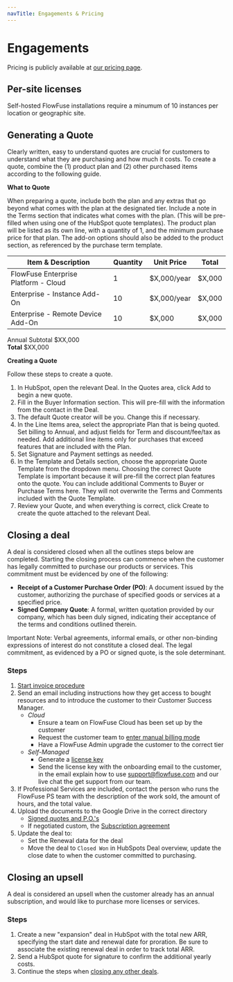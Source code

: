 ```yaml
---
navTitle: Engagements & Pricing
---
```


# Engagements

Pricing is publicly available at [our pricing page](/pricing/).

## Per-site licenses

Self-hosted FlowFuse installations require a minumum of 10 instances per location or geographic site.

## Generating a Quote

Clearly written, easy to understand quotes are crucial for customers to understand what they are purchasing and how much it costs. To create a quote, combine the (1) product plan and (2) other purchased items according to the following guide.

**What to Quote**

When preparing a quote, include both the plan and any extras that go beyond what comes with the plan at the designated tier. Include a note in the Terms section that indicates what comes with the plan. (This will be pre-filled when using one of the HubSpot quote templates). The product plan will be listed as its own line, with a quantity of 1, and the minimum purchase price for that plan. The add-on options should also be added to the product section, as referenced by the purchase term template.

| Item & Description | Quantity | Unit Price | Total |
| ----- | ----- | ----- | ----- |
| FlowFuse Enterprise Platform \- Cloud | 1 | $X,000/year | $X,000 |
| Enterprise \- Instance Add-On | 10 | $X,000/year | $X,000 |
| Enterprise \- Remote Device Add-On | 10 | $X,000 | $X,000 |

Annual Subtotal	  $XX,000  
**Total**			  $XX,000

**Creating a Quote**

Follow these steps to create a quote.

1. In HubSpot, open the relevant Deal. In the Quotes area, click Add to begin a new quote.  
2. Fill in the Buyer Information section. This will pre-fill with the information from the contact in the Deal.  
3. The default Quote creator will be you. Change this if necessary.  
4. In the Line Items area, select the appropriate Plan that is being quoted. Set billing to Annual, and adjust fields for Term and discount/fee/tax as needed. Add additional line items only for purchases that exceed features that are included with the Plan.  
5. Set Signature and Payment settings as needed.  
6. In the Template and Details section, choose the appropriate Quote Template from the dropdown menu. Choosing the correct Quote Template is important because it will pre-fill the correct plan features onto the quote. You can include additional Comments to Buyer or Purchase Terms here. They will not overwrite the Terms and Comments included with the Quote Template.  
7. Review your Quote, and when everything is correct, click Create to create the quote attached to the relevant Deal.

## Closing a deal

A deal is considered closed when all the outlines steps below are completed.
Starting the closing process can commence when the customer has legally
committed to purchase our products or services. This commitment must be
evidenced by one of the following:

* **Receipt of a Customer Purchase Order (PO)**: A document issued by the customer, authorizing the purchase of specified goods or services at a specified price.
* **Signed Company Quote**: A formal, written quotation provided by our company, which has been duly signed, indicating their acceptance of the terms and conditions outlined therein.

Important Note: Verbal agreements, informal emails, or other non-binding expressions of interest do not constitute a closed deal. The legal commitment, as evidenced by a PO or signed quote, is the sole determinant.

### Steps

1. [Start invoice procedure](/handbook/operations/billing/#creating-a-subscription)
1. Send an email including instructions how they get access to bought resources and to introduce the customer to their Customer Success Manager.
   * *Cloud*
      * Ensure a team on FlowFuse Cloud has been set up by the customer
      * Request the customer team to [enter manual billing mode](/handbook/operations/accounts/#internal-teams-and-contracted-revenue)
      * Have a FlowFuse Admin upgrade the customer to the correct tier
   * *Self-Managed*
      * Generate a [license key](../sales/meetings/poc.md#generating-a-license)
      * Send the license key with the onboarding email to the customer, in the email explain how to use support@flowfuse.com and our live chat the get support from our team.
1. If Professional Services are included, contact the person who runs the FlowFuse PS team with the description of the work sold, the amount of hours, and the total value.
1. Upload the documents to the Google Drive in the correct directory
   * [Signed quotes and P.O.'s](https://drive.google.com/drive/folders/1Nb3UqFiE56ymgQnyfkDKHMAe6L3akNzQ)
   * If negotiated custom, the [Subscription agreement](https://drive.google.com/drive/folders/1h6jBvkJ2oDrBL7jw751RfAzBKkkprKDc)
1. Update the deal to:
   * Set the Renewal data for the deal
   * Move the deal to `Closed Won` in HubSpots Deal overview, update the close date to when the customer committed to purchasing.

## Closing an upsell

A deal is considered an upsell when the customer already has an annual subscription, and would like to purchase more licenses or services.

### Steps

1. Create a new "expansion" deal in HubSpot with the total new ARR, specifying the start date and renewal date for proration. Be sure to associate the existing renewal deal in order to track total ARR.
1. Send a HubSpot quote for signature to confirm the additional yearly costs.
1. Continue the steps when [closing any other deals](#closing-a-deal).
